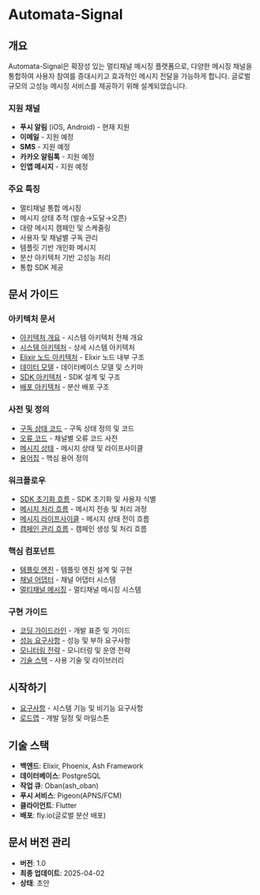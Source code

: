 # Automata-Signal

## 개요
Automata-Signal은 확장성 있는 멀티채널 메시징 플랫폼으로, 다양한 메시징 채널을 통합하여 사용자 참여를 증대시키고 효과적인 메시지 전달을 가능하게 합니다. 글로벌 규모의 고성능 메시징 서비스를 제공하기 위해 설계되었습니다.

### 지원 채널
- **푸시 알림** (iOS, Android) - 현재 지원
- **이메일** - 지원 예정
- **SMS** - 지원 예정
- **카카오 알림톡** - 지원 예정
- **인앱 메시지** - 지원 예정

### 주요 특징
- 멀티채널 통합 메시징
- 메시지 상태 추적 (발송→도달→오픈)
- 대량 메시지 캠페인 및 스케줄링
- 사용자 및 채널별 구독 관리
- 템플릿 기반 개인화 메시지
- 분산 아키텍처 기반 고성능 처리
- 통합 SDK 제공

## 문서 가이드

### 아키텍처 문서
- [아키텍처 개요](architecture-overview.md) - 시스템 아키텍처 전체 개요
- [시스템 아키텍처](architecture/system-architecture.md) - 상세 시스템 아키텍처
- [Elixir 노드 아키텍처](architecture/elixir-node-architecture.md) - Elixir 노드 내부 구조
- [데이터 모델](architecture/data-model.md) - 데이터베이스 모델 및 스키마
- [SDK 아키텍처](architecture/sdk-architecture.md) - SDK 설계 및 구조
- [배포 아키텍처](architecture/deployment-architecture.md) - 분산 배포 구조

### 사전 및 정의
- [구독 상태 코드](dictionaries/subscription-states.md) - 구독 상태 정의 및 코드
- [오류 코드](dictionaries/error-codes.md) - 채널별 오류 코드 사전
- [메시지 상태](dictionaries/message-states.md) - 메시지 상태 및 라이프사이클
- [용어집](dictionaries/glossary.md) - 핵심 용어 정의

### 워크플로우
- [SDK 초기화 흐름](flows/sdk-initialization-flow.md) - SDK 초기화 및 사용자 식별
- [메시지 처리 흐름](flows/message-processing-flow.md) - 메시지 전송 및 처리 과정
- [메시지 라이프사이클](flows/message-lifecycle.md) - 메시지 상태 전이 흐름
- [캠페인 관리 흐름](flows/campaign-flow.md) - 캠페인 생성 및 처리 흐름

### 핵심 컴포넌트
- [템플릿 엔진](components/template-engine.md) - 템플릿 엔진 설계 및 구현
- [채널 어댑터](components/channel-adapters.md) - 채널 어댑터 시스템
- [멀티채널 메시징](components/multichannel-messaging.md) - 멀티채널 메시징 시스템

### 구현 가이드
- [코딩 가이드라인](coding-guidelines.md) - 개발 표준 및 가이드
- [성능 요구사항](implementation/performance-requirements.md) - 성능 및 부하 요구사항
- [모니터링 전략](implementation/monitoring-strategy.md) - 모니터링 및 운영 전략
- [기술 스택](implementation/tech-stack.md) - 사용 기술 및 라이브러리

## 시작하기
- [요구사항](requirements.md) - 시스템 기능 및 비기능 요구사항
- [로드맵](roadmap.md) - 개발 일정 및 마일스톤

## 기술 스택
- **백엔드**: Elixir, Phoenix, Ash Framework
- **데이터베이스**: PostgreSQL
- **작업 큐**: Oban(ash_oban)
- **푸시 서비스**: Pigeon(APNS/FCM)
- **클라이언트**: Flutter
- **배포**: fly.io(글로벌 분산 배포)

## 문서 버전 관리
- **버전**: 1.0
- **최종 업데이트**: 2025-04-02
- **상태**: 초안
